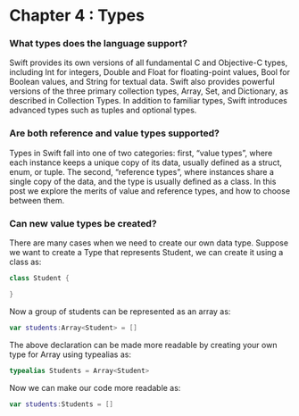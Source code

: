 # Chapter 4 : Types



### What types does the language support?
Swift provides its own versions of all fundamental C and Objective-C types, including Int for integers, Double and Float for floating-point values, Bool for Boolean values, and String for textual data. Swift also provides powerful versions of the three primary collection types, Array, Set, and Dictionary, as described in Collection Types. In addition to familiar types, Swift introduces advanced types such as tuples and optional types.

### Are both reference and value types supported?
Types in Swift fall into one of two categories: first, “value types”, where each instance keeps a unique copy of its data, usually defined as a struct, enum, or tuple. The second, “reference types”, where instances share a single copy of the data, and the type is usually defined as a class. In this post we explore the merits of value and reference types, and how to choose between them.

### Can new value types be created?
There are many cases when we need to create our own data type. Suppose we want to create a Type that represents Student, we can create it using a class as:
```Swift
class Student {

}
```
Now a group of students can be represented as an array as:
```Swift
var students:Array<Student> = []
```
The above declaration can be made more readable by creating your own type for Array<Student> using typealias as:
```Swift
typealias Students = Array<Student>
```
Now we can make our code more readable as:
```Swift
var students:Students = []
```